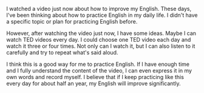 I watched a video just now about how to improve my English. These days, I've been thinking about how to practice English in my daily life. I didn't have a specific topic or plan for practicing English before. 

However, after watching the video just now, I have some ideas. Maybe I can watch TED videos every day. I could choose one TED video each day and watch it three or four times. Not only can I watch it, but I can also listen to it carefully and try to repeat what's said aloud.

I think this is a good way for me to practice English. If I have enough time and I fully understand the content of the video, I can even express it in my own words and record myself. I believe that if I keep practicing like this every day for about half an year, my English will improve significantly.